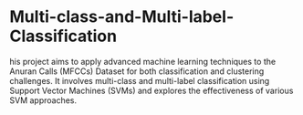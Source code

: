 # Multi-class-and-Multi-label-Classification
his project aims to apply advanced machine learning techniques to the Anuran Calls (MFCCs) Dataset for both classification and clustering challenges. It involves multi-class and multi-label classification using Support Vector Machines (SVMs) and explores the effectiveness of various SVM approaches.
